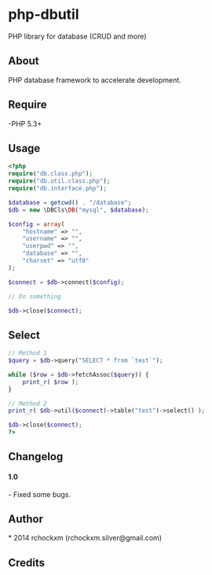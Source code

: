 php-dbutil
==========

PHP library for database (CRUD and more)

<h2><a name="about" class="anchor" href="#about"><span class="mini-icon mini-icon-link"></span></a>About</h2>

PHP database framework to accelerate development.

<h2><a name="require" class="anchor" href="#require"><span class="mini-icon mini-icon-link"></span></a>Require</h2>

-PHP 5.3+

<h2><a name="usage" class="anchor" href="#usage"><span class="mini-icon mini-icon-link"></span></a>Usage</h2>

```php
<?php
require("db.class.php");
require("db.util.class.php");
require("db.interface.php");

$database = getcwd() . "/database";
$db = new \DBCls\DB("mysql", $database);

$config = array(
    "hostname" => "",
    "username" => "",
    "userpwd" => "",
    "database" => "",
    "charset" => "utf8"
);

$connect = $db->connect($config);

// Do something

$db->close($connect);
```

<h2><a name="db-select" class="anchor" href="#db-select"><span class="mini-icon mini-icon-link"></span></a>Select</h2>

```php
// Method 1
$query = $db->query("SELECT * from `test`");

while ($row = $db->fetchAssoc($query)) {
    print_r( $row );
}

// Method 2
print_r( $db->util($connect)->table("test")->select() );

$db->close($connect);
?>
```

<h2><a name="changelog" class="anchor" href="#changelog"><span class="mini-icon mini-icon-link"></span></a>Changelog</h2>

<h4>1.0</h4/>
- Fixed some bugs.

<h2><a name="author" class="anchor" href="#author"><span class="mini-icon mini-icon-link"></span></a>Author</h2>
* 2014 rchockxm (rchockxm.silver@gmail.com)

<h2><a name="credits" class="anchor" href="#credits"><span class="mini-icon mini-icon-link"></span></a>Credits</h2>
